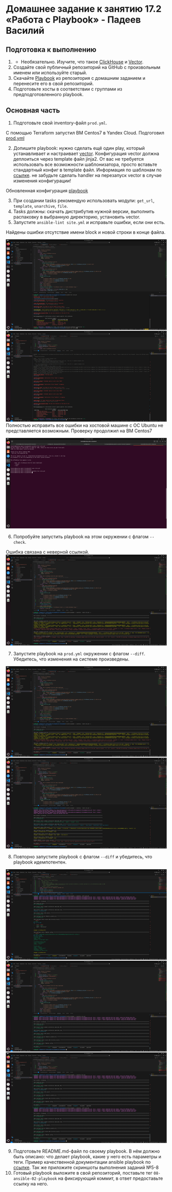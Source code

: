 # Домашнее задание к занятию 17.2 «Работа с Playbook» - Падеев Василий


## Подготовка к выполнению

1. * Необязательно. Изучите, что такое [ClickHouse](https://www.youtube.com/watch?v=fjTNS2zkeBs) и [Vector](https://www.youtube.com/watch?v=CgEhyffisLY).  
2. Создайте свой публичный репозиторий на GitHub с произвольным именем или используйте старый.  
3. Скачайте [Playbook](./playbook/) из репозитория с домашним заданием и перенесите его в свой репозиторий.  
4. Подготовьте хосты в соответствии с группами из предподготовленного playbook.  

## Основная часть

1. Подготовьте свой inventory-файл `prod.yml`.  

С помощью Terraform запустил ВМ Centos7 в Yandex Cloud. Подгоговил [prod.yml](https://github.com/Vasiliy-Ser/working_with_playbook_17.2/blob/61140f9685f084bcdaa34c3ec3995fbbe7df72bf/playbook/inventory/prod.yml)   

2. Допишите playbook: нужно сделать ещё один play, который устанавливает и настраивает [vector](https://vector.dev). Конфигурация vector должна деплоиться через template файл jinja2. От вас не требуется использовать все возможности шаблонизатора, просто вставьте стандартный конфиг в template файл. Информация по шаблонам по [ссылке](https://www.dmosk.ru/instruktions.php?object=ansible-nginx-install). не забудьте сделать handler на перезапуск vector в случае изменения конфигурации!  

Обновленная конфигурация [playbook](https://github.com/Vasiliy-Ser/working_with_playbook_17.2/blob/61140f9685f084bcdaa34c3ec3995fbbe7df72bf/playbook/site.yml)  

3. При создании tasks рекомендую использовать модули: `get_url`, `template`, `unarchive`, `file`.  
4. Tasks должны: скачать дистрибутив нужной версии, выполнить распаковку в выбранную директорию, установить vector.  
5. Запустите `ansible-lint site.yml` и исправьте ошибки, если они есть.  

Найдены ошибки отсутствие имени block и новой строки в конце файла.  

![answer1](https://github.com/Vasiliy-Ser/working_with_playbook_17.2/blob/61140f9685f084bcdaa34c3ec3995fbbe7df72bf/png/2.png)  
![answer1](https://github.com/Vasiliy-Ser/working_with_playbook_17.2/blob/61140f9685f084bcdaa34c3ec3995fbbe7df72bf/png/3.2.png)  
Полностью исправить все ошибки на хостовой машине с ОС Ubuntu не представляется возможным. Проверку продолжил на ВМ Centos7  

![answer1](https://github.com/Vasiliy-Ser/working_with_playbook_17.2/blob/61140f9685f084bcdaa34c3ec3995fbbe7df72bf/png/3.png)  

6. Попробуйте запустить playbook на этом окружении с флагом `--check`.  

Ошибка связана с неверной ссылкой.
![answer1](https://github.com/Vasiliy-Ser/working_with_playbook_17.2/blob/61140f9685f084bcdaa34c3ec3995fbbe7df72bf/png/4.png)  

7. Запустите playbook на `prod.yml` окружении с флагом `--diff`. Убедитесь, что изменения на системе произведены.  

![answer1](https://github.com/Vasiliy-Ser/working_with_playbook_17.2/blob/61140f9685f084bcdaa34c3ec3995fbbe7df72bf/png/4.png)  
![answer1](https://github.com/Vasiliy-Ser/working_with_playbook_17.2/blob/61140f9685f084bcdaa34c3ec3995fbbe7df72bf/png/5.png)  

8. Повторно запустите playbook с флагом `--diff` и убедитесь, что playbook идемпотентен.  

![answer1](https://github.com/Vasiliy-Ser/working_with_playbook_17.2/blob/61140f9685f084bcdaa34c3ec3995fbbe7df72bf/png/6.png)  
![answer1](https://github.com/Vasiliy-Ser/working_with_playbook_17.2/blob/61140f9685f084bcdaa34c3ec3995fbbe7df72bf/png/7.png)  
![answer1](https://github.com/Vasiliy-Ser/working_with_playbook_17.2/blob/61140f9685f084bcdaa34c3ec3995fbbe7df72bf/png/8.png)  

9. Подготовьте README.md-файл по своему playbook. В нём должно быть описано: что делает playbook, какие у него есть параметры и теги. Пример качественной документации ansible playbook по [ссылке](https://github.com/opensearch-project/ansible-playbook). Так же приложите скриншоты выполнения заданий №5-8  
10. Готовый playbook выложите в свой репозиторий, поставьте тег `08-ansible-02-playbook` на фиксирующий коммит, в ответ предоставьте ссылку на него.  

